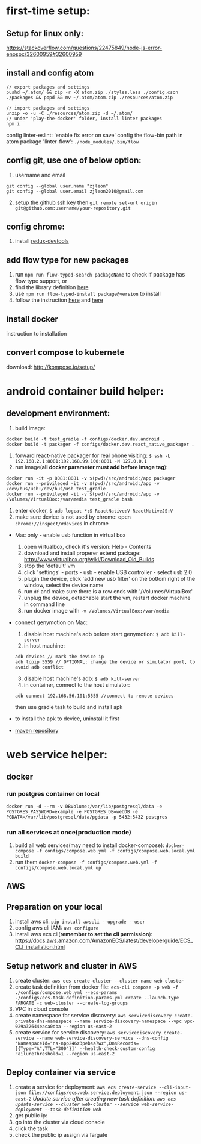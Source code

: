 # first-time setup:

## Setup for linux only:
https://stackoverflow.com/questions/22475849/node-js-error-enospc/32600959#32600959

## install and config atom
```
// export packages and settings
pushd ~/.atom/ && zip -r -X atom.zip ./styles.less ./config.cson ./packages && popd && mv ~/.atom/atom.zip ./resources/atom.zip

// import packages and settings
unzip -o -u -C ./resources/atom.zip -d ~/.atom/
// under 'play-the-docker' folder, install linter packages
npm i
```
config linter-eslint: 'enable fix error on save'
config the flow-bin path in atom package 'linter-flow': ``./node_modules/.bin/flow``

## config git, use one of below option:
1. username and email
```
git config --global user.name "zjleon"
git config --global user.email zjleon2010@gmail.com
```
2. [setup the github ssh key](https://help.github.com/articles/adding-a-new-ssh-key-to-your-github-account/) then ``git remote set-url origin git@github.com:username/your-repository.git``

## config chrome:
1. install [redux-devtools](https://chrome.google.com/webstore/detail/redux-devtools/lmhkpmbekcpmknklioeibfkpmmfibljd)

## add flow type for new packages
1. run ``npm run flow-typed-search packageName`` to check if package has flow type support, or
1. find the library definition [here](https://github.com/flowtype/flow-typed/tree/master/definitions/npm)
1. use ``npm run flow-typed-install package@version`` to install
3. follow the instruction [here](https://flow.org/en/docs/react/redux/)
and [here](https://github.com/flowtype/flow-typed/wiki/Importing-And-Using-Type-Definitions)

## install docker
instruction to installation

## convert compose to kubernete
download: http://kompose.io/setup/

# android container build helper:
## development environment:
1. build image:
```
docker build -t test_gradle -f configs/docker.dev.android .
docker build -t packager -f configs/docker.dev.react_native_packager .
```
1. forward react-native packager for real phone visiting: ``$ ssh -L 192.168.2.1:8081:192.168.99.100:8081 -N 127.0.0.1``
1. run image(**all docker parameter must add before image tag**):
```
docker run -it -p 8081:8081 -v $(pwd)/src/android:/app packager
docker run --privileged -it -v $(pwd)/src/android:/app -v /dev/bus/usb:/dev/bus/usb test_gradle
docker run --privileged -it -v $(pwd)/src/android:/app -v /Volumes/VirtualBox:/var/media test_gradle bash
```
1. enter docker, ``$ adb logcat *:S ReactNative:V ReactNativeJS:V``
1. make sure device is not used by chrome: open ``chrome://inspect/#devices`` in chrome
* Mac only - enable usb function in virtual box
  1. open virtualbox, check it's version: Help - Contents
  2. download and install properer extend package: http://www.virtualbox.org/wiki/Download_Old_Builds
  3. stop the 'default' vm
  4. click 'settings' - ports - usb - enable USB controller - select usb 2.0
  5. plugin the device, click 'add new usb filter' on the bottom right of the window, select the device name
  5. run ``df`` and make sure there is a row ends with '/Volumes/VirtualBox'
  6. unplug the device, detachable start the vm, restart docker machine in command line
  7. run docker image with ``-v /Volumes/VirtualBox:/var/media``

* connect genymotion on Mac:
  1. disable host machine's adb before start genymotion:
  ``$ adb kill-server``
  2. in host machine:
  ```
  adb devices // mark the device ip
  adb tcpip 5559 // OPTIONAL: change the device or simulator port, to avoid adb conflict
  ```
  3. disable host machine's adb:
  ``$ adb kill-server``
  4. in container, connect to the host simulator:
  ```
  adb connect 192.168.56.101:5555 //connect to remote devices
  ```
  then use gradle task to build and install apk
* to install the apk to device, uninstall it first
* [maven repository](https://mvnrepository.com/repos)

# web service helper:

## docker
### run postgres container on local
``docker run -d --rm -v DBVolume:/var/lib/postgresql/data -e POSTGRES_PASSWORD=example -e POSTGRES_DB=webDB -e PGDATA=/var/lib/postgresql/data/pgdata -p 5432:5432 postgres``

### run all services at once(production mode)
1. build all web services(may need to install docker-compose):
``docker-compose -f configs/compose.web.yml -f configs/compose.web.local.yml build``
2. run them
``docker-compose -f configs/compose.web.yml -f configs/compose.web.local.yml up``

## AWS
## Preparation on your local
1. install aws cli:
``pip install awscli --upgrade --user``
2. config aws cli IAM:
``aws configure``
3. install aws ecs cli(**remember to set the cli permission**):
https://docs.aws.amazon.com/AmazonECS/latest/developerguide/ECS_CLI_installation.html

## Setup network and cluster in AWS
1. create cluster:
``aws ecs create-cluster --cluster-name web-cluster``
2. create task definition from docker file:
``ecs-cli compose -p web -f ./configs/compose.web.yml --ecs-params ./configs/ecs.task.definition.params.yml create --launch-type FARGATE -c web-cluster --create-log-groups``
3. VPC in cloud console
4. create namespace for service discovery:
``aws servicediscovery create-private-dns-namespace --name service-discovery-namespace --vpc vpc-029a32644eaca0dba --region us-east-2``
5. create service for service discovery:
``aws servicediscovery create-service --name web-service-discovery-service --dns-config 'NamespaceId="ns-npp246z3pebsa7wz",DnsRecords=[{Type="A",TTL="300"}]' --health-check-custom-config FailureThreshold=1 --region us-east-2``

## Deploy container via service
1. create a service for deployment:
``aws ecs create-service --cli-input-json file://configs/ecs.web.service.deployment.json --region us-east-2``
*Update service after creating new task definition:
``aws ecs update-service --cluster web-cluster --service web-service-deployment --task-definition web``*
2. get public ip:
1. go into the cluster via cloud console
2. click the task
3. check the public ip assign via fargate
